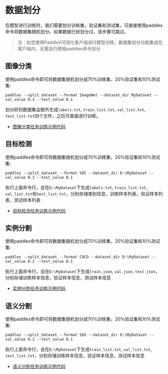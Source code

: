 # 数据划分

在模型进行训练时，我们需要划分训练集，验证集和测试集，可直接使用paddlex命令将数据集随机划分。如果数据已经划分过，该步骤可跳过。

> 注：如您使用PaddleX可视化客户端进行模型训练，数据集划分功能集成在客户端内，无需自行使用paddlex命令划分

## 图像分类

使用paddlex命令即可将数据集随机划分成70%训练集，20%验证集和10%测试集:

```commandline
paddlex --split_dataset --format ImageNet --dataset_dir MyDataset --val_value 0.2 --test_value 0.1
```

划分好的数据集会额外生成`labels.txt`, `train_list.txt`, `val_list.txt`, `test_list.txt`四个文件，之后可直接进行训练。


- [图像分类任务训练示例代码](https://github.com/PaddlePaddle/PaddleX/blob/develop/tutorials/train/image_classification/mobilenetv2.py)

## 目标检测

使用paddlex命令即可将数据集随机划分成70%训练集，20%验证集和10%测试集:

```commandline
paddlex --split_dataset --format VOC --dataset_dir D:\MyDataset --val_value 0.2 --test_value 0.1
```
执行上面命令行，会在`D:\MyDataset`下生成`labels.txt`, `train_list.txt`, `val_list.txt`和`test_list.txt`，分别存储类别信息，训练样本列表，验证样本列表，测试样本列表


- [目标检测任务训练示例代码](https://github.com/PaddlePaddle/PaddleX/blob/develop/tutorials/train/object_detection/yolov3_mobilenetv1.py)

## 实例分割

使用paddlex命令即可将数据集随机划分成70%训练集，20%验证集和10%测试集:

```commandline
paddlex --split_dataset --format COCO --dataset_dir D:\MyDataset --val_value 0.2 --test_value 0.1
```
执行上面命令行，会在`D:\MyDataset`下生成`train.json`, `val.json`, `test.json`，分别存储训练样本信息，验证样本信息，测试样本信息


- [实例分割任务训练示例代码](https://github.com/PaddlePaddle/PaddleX/blob/develop/tutorials/train/instance_segmentation/mask_rcnn_r50_fpn.py)

## 语义分割

使用paddlex命令即可将数据集随机划分成70%训练集，20%验证集和10%测试集:
```commandline
paddlex --split_dataset --format SEG --dataset_dir D:\MyDataset --val_value 0.2 --test_value 0.1
```
执行上面命令行，会在`D:\MyDataset`下生成`train_list.txt`, `val_list.txt`, `test_list.txt`，分别存储训练样本信息，验证样本信息，测试样本信息


- [语义分割任务训练示例代码](https://github.com/PaddlePaddle/PaddleX/blob/develop/tutorials/train/semantic_segmentation/deeplabv3p_xception65.py)
